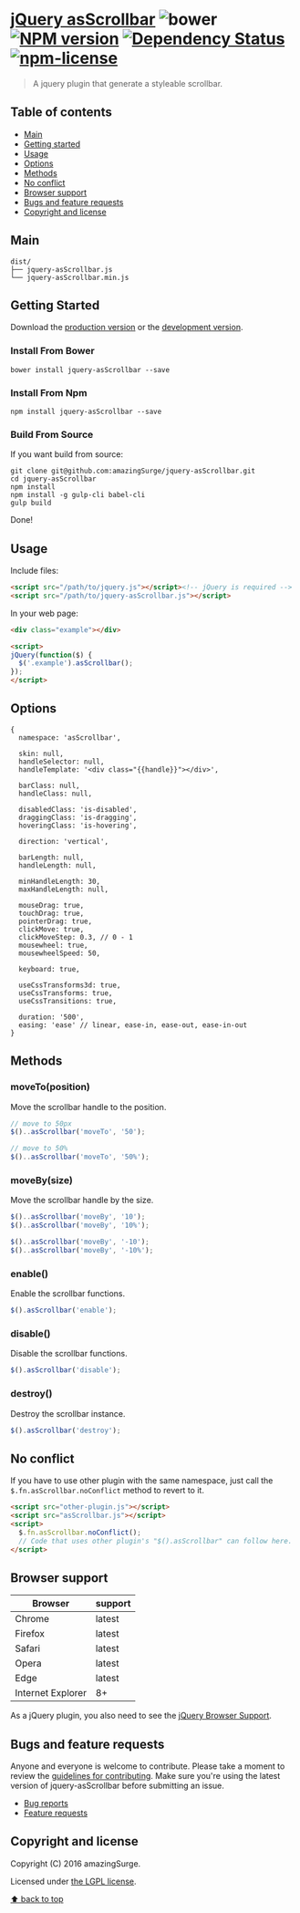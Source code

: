 # [jQuery asScrollbar](https://github.com/amazingSurge/jquery-asScrollbar) ![bower][bower-image] [![NPM version][npm-image]][npm-url] [![Dependency Status][daviddm-image]][daviddm-url] [![npm-license]](LICENSE)

> A jquery plugin that generate a styleable scrollbar.

## Table of contents
- [Main](#main)
- [Getting started](#getting-started)
- [Usage](#usage)
- [Options](#options)
- [Methods](#methods)
- [No conflict](#no-conflict)
- [Browser support](#browser-support)
- [Bugs and feature requests](#bugs-and-feature-requests)
- [Copyright and license](#copyright-and-license)

## Main
```
dist/
├── jquery-asScrollbar.js
└── jquery-asScrollbar.min.js
```

## Getting Started
Download the [production version][min] or the [development version][max].

[min]: https://raw.github.com/amazingSurge/jquery-asScrollbar/master/dist/jquery-asScrollbar.min.js
[max]: https://raw.github.com/amazingSurge/jquery-asScrollbar/master/dist/jquery-asScrollbar.js

### Install From Bower
    bower install jquery-asScrollbar --save

### Install From Npm
    npm install jquery-asScrollbar --save

### Build From Source
If you want build from source:

    git clone git@github.com:amazingSurge/jquery-asScrollbar.git
    cd jquery-asScrollbar
    npm install
    npm install -g gulp-cli babel-cli
    gulp build

Done!

## Usage
Include files:

```html
<script src="/path/to/jquery.js"></script><!-- jQuery is required -->
<script src="/path/to/jquery-asScrollbar.js"></script>
```

In your web page:

```html
<div class="example"></div>

<script>
jQuery(function($) {
  $('.example').asScrollbar(); 
});
</script>
```

## Options
```
{
  namespace: 'asScrollbar',

  skin: null,
  handleSelector: null,
  handleTemplate: '<div class="{{handle}}"></div>',

  barClass: null,
  handleClass: null,

  disabledClass: 'is-disabled',
  draggingClass: 'is-dragging',
  hoveringClass: 'is-hovering',

  direction: 'vertical',

  barLength: null,
  handleLength: null,

  minHandleLength: 30,
  maxHandleLength: null,

  mouseDrag: true,
  touchDrag: true,
  pointerDrag: true,
  clickMove: true,
  clickMoveStep: 0.3, // 0 - 1
  mousewheel: true,
  mousewheelSpeed: 50,

  keyboard: true,

  useCssTransforms3d: true,
  useCssTransforms: true,
  useCssTransitions: true,

  duration: '500',
  easing: 'ease' // linear, ease-in, ease-out, ease-in-out
}
```

## Methods
### moveTo(position)
Move the scrollbar handle to the position.
```js
// move to 50px
$()..asScrollbar('moveTo', '50');

// move to 50%
$()..asScrollbar('moveTo', '50%');
```

### moveBy(size)
Move the scrollbar handle by the size.
```js
$()..asScrollbar('moveBy', '10');
$()..asScrollbar('moveBy', '10%');

$()..asScrollbar('moveBy', '-10');
$()..asScrollbar('moveBy', '-10%');
```

### enable()
Enable the scrollbar functions.
```js
$().asScrollbar('enable');
```

### disable()
Disable the scrollbar functions.
```js
$().asScrollbar('disable');
```

### destroy()
Destroy the scrollbar instance.
```js
$().asScrollbar('destroy');
```

## No conflict
If you have to use other plugin with the same namespace, just call the `$.fn.asScrollbar.noConflict` method to revert to it.

```html
<script src="other-plugin.js"></script>
<script src="asScrollbar.js"></script>
<script>
  $.fn.asScrollbar.noConflict();
  // Code that uses other plugin's "$().asScrollbar" can follow here.
</script>
```

## Browser support
Browser           | support
----------------- | -------
Chrome            | latest
Firefox           | latest
Safari            | latest
Opera             | latest
Edge              | latest
Internet Explorer | 8+

As a jQuery plugin, you also need to see the [jQuery Browser Support](http://jquery.com/browser-support/).

## Bugs and feature requests
Anyone and everyone is welcome to contribute. Please take a moment to
review the [guidelines for contributing](CONTRIBUTING.md). Make sure you're using the latest version of jquery-asScrollbar before submitting an issue.

* [Bug reports](CONTRIBUTING.md#bug-reports)
* [Feature requests](CONTRIBUTING.md#feature-requests)

## Copyright and license
Copyright (C) 2016 amazingSurge.

Licensed under [the LGPL license](LICENSE).

[⬆ back to top](#table-of-contents)

[bower-image]: https://img.shields.io/bower/v/jquery-asScrollable.svg?style=flat
[bower-link]: https://david-dm.org/amazingSurge/jquery-asScrollbar/dev-status.svg
[npm-image]: https://badge.fury.io/js/jquery-asScrollbar.svg?style=flat
[npm-url]: https://npmjs.org/package/jquery-asScrollbar
[npm-license]: https://img.shields.io/npm/l/jquery-asScrollbar.svg?style=flat
[daviddm-image]: https://david-dm.org/amazingSurge/jquery-asScrollbar.svg?style=flat
[daviddm-url]: https://david-dm.org/amazingSurge/jquery-asScrollbar
